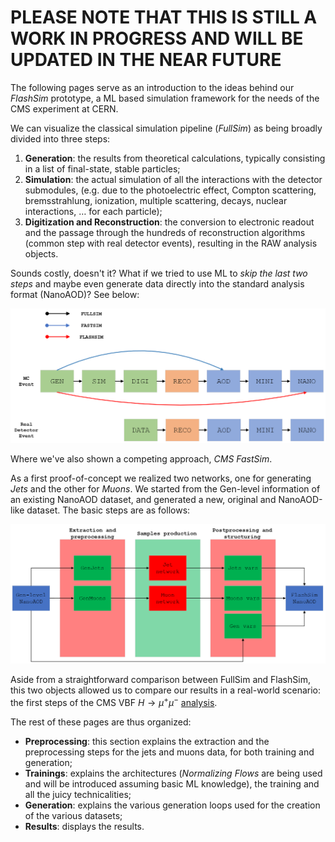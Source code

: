 # PLEASE NOTE THAT THIS IS STILL A WORK IN PROGRESS AND WILL BE UPDATED IN THE NEAR FUTURE

The following pages serve as an introduction to the ideas behind our *FlashSim* prototype, a ML based simulation framework for the needs of the CMS experiment at CERN.

We can visualize the classical simulation pipeline (*FullSim*) as being broadly divided into three steps:

1. **Generation**: the results from theoretical calculations, typically consisting in a list of final-state, stable particles;
2. **Simulation**: the actual simulation of all the interactions with the detector submodules,  (e.g. due to the photoelectric effect, Compton scattering, bremsstrahlung, ionization, multiple scattering, decays, nuclear interactions, $\dots$ for each particle);
3. **Digitization and Reconstruction**: the conversion to electronic readout and the passage through the hundreds of reconstruction algorithms (common step with real detector events), resulting in the RAW analysis objects.

Sounds costly, doesn't it? What if we tried to use ML to *skip the last two steps* and maybe even generate data directly into the standard analysis format (NanoAOD)? See below:

![The basic idea](../figures/pipeline.png)

Where we've also shown a competing approach, *CMS FastSim*.

As a first proof-of-concept we realized two networks, one for generating *Jets* and the other for *Muons*. We started from the Gen-level information of an existing NanoAOD dataset, and generated a new, original and NanoAOD-like dataset. The basic steps are as follows:

![End-to-end generation](../figures/endtoend.png)

 Aside from a straightforward comparison between FullSim and FlashSim, this two objects allowed us to compare our results in a real-world scenario: the first steps of the CMS VBF $H \rightarrow \mu^+ \mu^-$ [analysis][1].

 [1]: <https://link.springer.com/article/10.1007/JHEP01(2021)148> "Full Analysis" 

The rest of these pages are thus organized:

- **Preprocessing**: this section explains the extraction and the preprocessing steps for the jets and muons data, for both training and generation;
- **Trainings**: explains the architectures (*Normalizing Flows* are being used and will be introduced assuming basic ML knowledge), the training and all the juicy technicalities;
- **Generation**: explains the various generation loops used for the creation of the various datasets;
- **Results**: displays the results.


